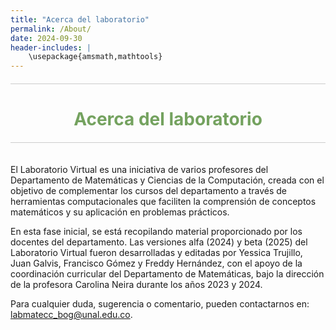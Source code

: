 ```yaml
---
title: "Acerca del laboratorio"
permalink: /About/
date: 2024-09-30
header-includes: |
    \usepackage{amsmath,mathtools}
---
```

<script
  src="https://cdn.mathjax.org/mathjax/latest/MathJax.js?config=TeX-AMS-MML_HTMLorMML"
  type="text/javascript">
</script>

<html>
<head>
    <style>
        h1 {
            text-align: center; /* Centra el texto horizontalmente */
            color: rgba(72, 133, 45, 0.76); /* Cambia el color del texto a verde */
        }
    </style>
</head>
<body>

<style>

    .container {
      max-width: 800px;
      margin: 20px auto;
      overflow: hidden;
    }

    .person {
      display: flex;
      margin-bottom: 20px;
      justify-content: space-between;
      align-items: center;
      flex-wrap: wrap;
    }

    .person img {
      max-width: 200px;
      max-height: 200px;
      border-radius: 50%;
      margin-right: 20px;
      margin-left: 20px;
    }

    .person .info {
      flex: 1;
      text-align: left;
    }

    .person:nth-child(even) {
      flex-direction: row-reverse;
    }

    h2 {
      text-align: center;
      color: #333;
    }

    hr {
            border: none; /* Elimina el borde */
            height: 1px; /* Altura de la línea */
            background-color: #CCCCCC; /* Color de la línea */
            margin: 20px 0; /* Margen superior e inferior */
        }
  </style>
<hr>

<h1>Acerca del laboratorio</h1>

<hr>

<div class="container">
    <div class="person">
      <div class="info">
  <p>El Laboratorio Virtual es una iniciativa de varios profesores del Departamento de Matemáticas y Ciencias de la Computación, creada con el objetivo de complementar los cursos del departamento a través de herramientas computacionales que faciliten la comprensión de conceptos matemáticos y su aplicación en problemas prácticos.</p>
  <p>En esta fase inicial, se está recopilando material proporcionado por los docentes del departamento. Las versiones alfa (2024) y beta (2025) del Laboratorio Virtual fueron desarrolladas y editadas por Yessica Trujillo, Juan Galvis, Francisco Gómez y Freddy Hernández, con el apoyo de la coordinación curricular del Departamento de Matemáticas, bajo la dirección de la profesora Carolina Neira durante los años 2023 y 2024.</p>
  <p>Para cualquier duda, sugerencia o comentario, pueden contactarnos en: <a href="mailto:labmatecc_bog@unal.edu.co">labmatecc_bog@unal.edu.co</a>.</p>
      </div>
    </div>
  </div>